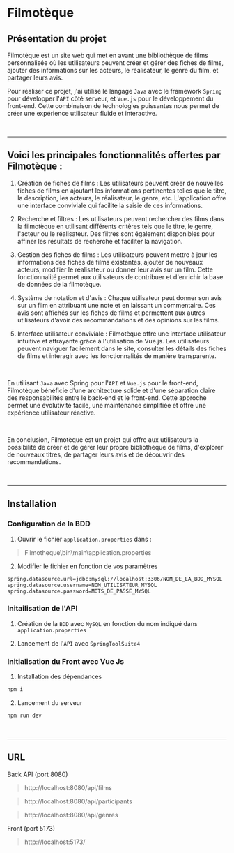 # Filmotèque

## Présentation du projet

Filmotèque est un site web qui met en avant une bibliothèque de films personnalisée où les utilisateurs peuvent créer et gérer des fiches de films, ajouter des informations sur les acteurs, le réalisateur, le genre du film, et partager leurs avis.

Pour réaliser ce projet, j'ai utilisé le langage `Java` avec le framework `Spring` pour développer l'`API` côté serveur, et `Vue.js` pour le développement du front-end. Cette combinaison de technologies puissantes nous permet de créer une expérience utilisateur fluide et interactive.

&nbsp;

---

## Voici les principales fonctionnalités offertes par Filmotèque :

1. Création de fiches de films : Les utilisateurs peuvent créer de nouvelles fiches de films en ajoutant les informations pertinentes telles que le titre, la description, les acteurs, le réalisateur, le genre, etc. L'application offre une interface conviviale qui facilite la saisie de ces informations.

2. Recherche et filtres : Les utilisateurs peuvent rechercher des films dans la filmotèque en utilisant différents critères tels que le titre, le genre, l'acteur ou le réalisateur. Des filtres sont également disponibles pour affiner les résultats de recherche et faciliter la navigation.

3. Gestion des fiches de films : Les utilisateurs peuvent mettre à jour les informations des fiches de films existantes, ajouter de nouveaux acteurs, modifier le réalisateur ou donner leur avis sur un film. Cette fonctionnalité permet aux utilisateurs de contribuer et d'enrichir la base de données de la filmotèque.

4. Système de notation et d'avis : Chaque utilisateur peut donner son avis sur un film en attribuant une note et en laissant un commentaire. Ces avis sont affichés sur les fiches de films et permettent aux autres utilisateurs d'avoir des recommandations et des opinions sur les films.

5. Interface utilisateur conviviale : Filmotèque offre une interface utilisateur intuitive et attrayante grâce à l'utilisation de Vue.js. Les utilisateurs peuvent naviguer facilement dans le site, consulter les détails des fiches de films et interagir avec les fonctionnalités de manière transparente.

&nbsp;

En utilisant `Java` avec Spring pour l'`API` et `Vue.js` pour le front-end, Filmotèque bénéficie d'une architecture solide et d'une séparation claire des responsabilités entre le back-end et le front-end. Cette approche permet une évolutivité facile, une maintenance simplifiée et offre une expérience utilisateur réactive.

&nbsp;

En conclusion, Filmotèque est un projet qui offre aux utilisateurs la possibilité de créer et de gérer leur propre bibliothèque de films, d'explorer de nouveaux titres, de partager leurs avis et de découvrir des recommandations.

&nbsp;

---

## Installation

### Configuration de la BDD

1. Ouvrir le fichier `application.properties` dans :

> Filmotheque\bin\main\application.properties

2. Modifier le fichier en fonction de vos paramètres

````properties
spring.datasource.url=jdbc:mysql://localhost:3306/NOM_DE_LA_BDD_MYSQL
spring.datasource.username=NOM_UTILISATEUR_MYSQL
spring.datasource.password=MOTS_DE_PASSE_MYSQL
````

### Initailisation de l'API

1. Création de la `BDD` avec `MySQL` en fonction du nom indiqué dans `application.properties`

2. Lancement de l'`API` avec `SpringToolSuite4`

### Initialisation du Front avec Vue Js

1. Installation des dépendances

````bash
npm i
````

2. Lancement du serveur

````bash
npm run dev
````

&nbsp;

---

## URL

Back API (port 8080)

> http://localhost:8080/api/films

> http://localhost:8080/api/participants

> http://localhost:8080/api/genres

Front (port 5173)

> http://localhost:5173/
